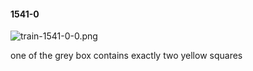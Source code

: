 #### 1541-0
![train-1541-0-0.png](https://github.com/lil-lab/nlvr/raw/master/nlvr/train/images/42/train-1541-0-0.png "train-1541-0-0.png")

one of the grey box contains exactly two yellow squares